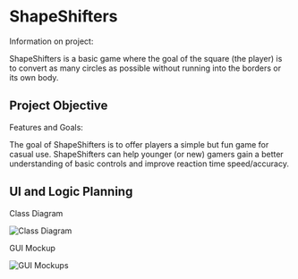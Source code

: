 # ShapeShifters
Information on project:

ShapeShifters is a basic game where the goal of the square (the player) is to convert as many circles as possible without running into the borders or its own body.

## Project Objective
Features and Goals:

The goal of ShapeShifters is to offer players a simple but fun game for casual use. ShapeShifters can help younger (or new) gamers gain a better understanding of basic controls and improve reaction time speed/accuracy. 

## UI and Logic Planning
Class Diagram

![Class Diagram](Link)

GUI Mockup

![GUI Mockups]([Link](https://github.com/eebic/ShapeShifters/blob/main/images/ShapeShifters%20GUI%20Mockup.png?raw=true))
